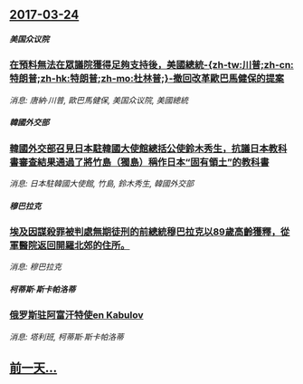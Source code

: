 ## [2017-03-24](/news/2017/03/24/index.md)

##### 美国众议院
### [在預料無法在眾議院獲得足夠支持後，美國總統-{zh-tw:川普;zh-cn:特朗普;zh-hk:特朗普;zh-mo:杜林普;}-撤回改革歐巴馬健保的提案](/news/2017/03/24/在預料無法在眾議院獲得足夠支持後-美國總統-zh-tw-川普-zh-cn-特朗普-zh-hk-特朗普-zh-mo-杜林.md)
_消息: 唐納·川普, 歐巴馬健保, 美国众议院, 美國總統_

##### 韓國外交部
### [韓國外交部召見日本駐韓國大使館總括公使鈴木秀生，抗議日本教科書審查結果通過了將竹島（獨島）稱作日本“固有領土”的教科書 ](/news/2017/03/24/韓國外交部召見日本駐韓國大使館總括公使鈴木秀生-抗議日本教科書審查結果通過了將竹島-獨島-稱作日本-固有領土-的教科書.md)
_消息: 日本駐韓國大使館, 竹島, 鈴木秀生, 韓國外交部_

##### 穆巴拉克
### [埃及因謀殺罪被判處無期徒刑的前總統穆巴拉克以89歲高齡獲釋，從軍醫院返回開羅北郊的住所。 ](/news/2017/03/24/埃及因謀殺罪被判處無期徒刑的前總統穆巴拉克以89歲高齡獲釋-從軍醫院返回開羅北郊的住所.md)
_消息: 穆巴拉克_

##### 柯蒂斯·斯卡帕洛蒂
### [俄罗斯驻阿富汗特使en Kabulov ](/news/2017/03/24/俄罗斯驻阿富汗特使en-Kabulov.md)
_消息: 塔利班, 柯蒂斯·斯卡帕洛蒂_

## [前一天...](/news/2017/03/23/index.md)


